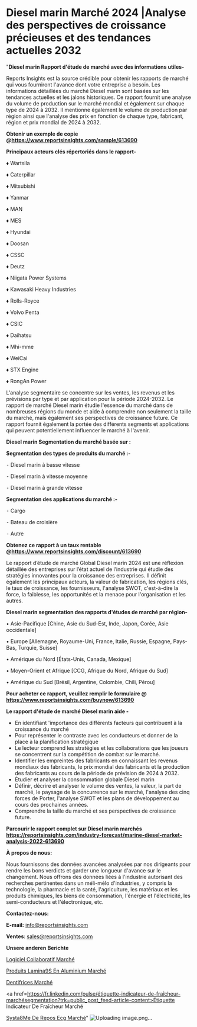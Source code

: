 # Diesel marin Marché 2024 |Analyse des perspectives de croissance précieuses et des tendances actuelles 2032

"<strong>Diesel marin Rapport d'étude de marché avec des informations utiles-</strong>

Reports Insights est la source crédible pour obtenir les rapports de marché qui vous fourniront l'avance dont votre entreprise a besoin. Les informations détaillées du marché Diesel marin sont basées sur les tendances actuelles et les jalons historiques. Ce rapport fournit une analyse du volume de production sur le marché mondial et également sur chaque type de 2024 à 2032. Il mentionne également le volume de production par région ainsi que l'analyse des prix en fonction de chaque type, fabricant, région et prix mondial de 2024 à 2032.

<strong><b>Obtenir un exemple de copie @</b></strong><a href=https://www.reportsinsights.com/sample/613690><strong><b>https://www.reportsinsights.com/sample/613690</b></strong></a>

<b>Principaux acteurs clés répertoriés dans le rapport-</b>

<b> </b>♦ Wartsila

♦ Caterpillar

♦ Mitsubishi

♦ Yanmar

♦ MAN

♦ MES

♦ Hyundai

♦ Doosan

♦ CSSC

♦ Deutz

♦ Niigata Power Systems

♦ Kawasaki Heavy Industries

♦ Rolls-Royce

♦ Volvo Penta

♦ CSIC

♦ Daihatsu

♦ Mhi-mme

♦ WeiCai

♦ STX Engine

♦ RongAn Power

L'analyse segmentaire se concentre sur les ventes, les revenus et les prévisions par type et par application pour la période 2024-2032. Le rapport de marché Diesel marin étudie l'essence du marché dans de nombreuses régions du monde et aide à comprendre non seulement la taille du marché, mais également ses perspectives de croissance future. Ce rapport fournit également la portée des différents segments et applications qui peuvent potentiellement influencer le marché à l'avenir.

<strong>Diesel marin Segmentation du marché basée sur :</strong>

<strong>Segmentation des types de produits du marché :-</strong>

⁃ Diesel marin à basse vitesse

⁃ Diesel marin à vitesse moyenne

⁃ Diesel marin à grande vitesse

<strong>Segmentation des applications du marché :-</strong>

⁃ Cargo

⁃ Bateau de croisière

⁃ Autre

<strong><b>Obtenez ce rapport à un taux rentable @</b></strong><a href=https://www.reportsinsights.com/discount/613690><strong><b>https://www.reportsinsights.com/discount/613690</b></strong></a>

Le rapport d’étude de marché Global Diesel marin 2024 est une réflexion détaillée des entreprises sur l’état actuel de l’industrie qui étudie des stratégies innovantes pour la croissance des entreprises. Il définit également les principaux acteurs, la valeur de fabrication, les régions clés, le taux de croissance, les fournisseurs, l'analyse SWOT, c'est-à-dire la force, la faiblesse, les opportunités et la menace pour l'organisation et les autres.

<strong>Diesel marin segmentation des rapports d'études de marché par région-</strong>

• Asie-Pacifique [Chine, Asie du Sud-Est, Inde, Japon, Corée, Asie occidentale]

• Europe [Allemagne, Royaume-Uni, France, Italie, Russie, Espagne, Pays-Bas, Turquie, Suisse]

• Amérique du Nord [États-Unis, Canada, Mexique]

• Moyen-Orient et Afrique [CCG, Afrique du Nord, Afrique du Sud]

• Amérique du Sud [Brésil, Argentine, Colombie, Chili, Pérou]

<strong>Pour acheter ce rapport, veuillez remplir le formulaire @   <a href=https://www.reportsinsights.com/buynow/613690>https://www.reportsinsights.com/buynow/613690</a></strong>

<strong>Le rapport d'étude de marché Diesel marin aide -</strong>
<ul>
  <li>En identifiant 'importance des différents facteurs qui contribuent à la croissance du marché</li>
  <li>Pour représenter le contraste avec les conducteurs et donner de la place à la planification stratégique</li>
  <li>Le lecteur comprend les stratégies et les collaborations que les joueurs se concentrent sur la compétition de combat sur le marché.</li>
  <li>Identifier les empreintes des fabricants en connaissant les revenus mondiaux des fabricants, le prix mondial des fabricants et la production des fabricants au cours de la période de prévision de 2024 à 2032.</li>
  <li>Étudier et analyser la consommation globale Diesel marin</li>
  <li>Définir, décrire et analyser le volume des ventes, la valeur, la part de marché, le paysage de la concurrence sur le marché, l'analyse des cinq forces de Porter, l'analyse SWOT et les plans de développement au cours des prochaines années.</li>
  <li>Comprendre la taille du marché et ses perspectives de croissance future.</li>
</ul>

<strong>Parcourir le rapport complet sur Diesel marin marchés <a href=https://reportsinsights.com/industry-forecast/marine-diesel-market-analysis-2022-613690>https://reportsinsights.com/industry-forecast/marine-diesel-market-analysis-2022-613690</a></strong>

<strong>À propos de nous:</strong>

Nous fournissons des données avancées analysées par nos dirigeants pour rendre les bons verdicts et garder une longueur d'avance sur le changement. Nous offrons des données liées à l'industrie autorisant des recherches pertinentes dans un méli-mélo d'industries, y compris la technologie, la pharmacie et la santé, l'agriculture, les matériaux et les produits chimiques, les biens de consommation, l'énergie et l'électricité, les semi-conducteurs et l'électronique, etc.

<strong>Contactez-nous:</strong>

<strong>E-mail:</strong> <a href=mailto:info@reportsinsights.com>info@reportsinsights.com</a>

<strong>Ventes</strong>: <a href=mailto:sales@reportsinsights.com>sales@reportsinsights.com</a>

<strong>Unsere anderen Berichte</strong>

<a href=https://www.linkedin.com/pulse/logiciel-collaboratif-march%C3%A9-perspective-9dsof/>Logiciel Collaboratif Marché</a>

<a href=https://www.linkedin.com/pulse/produits-lamin%C3%A9s-en-aluminium-march%C3%A9-2024-w5exc/>Produits Lamina9S En Aluminium Marché</a>

<a href=https://www.linkedin.com/pulse/dentifrices-marché-progrès-technologiques-défis-dw4yc/>Dentifrices Marché</a>

<a href=https://fr.linkedin.com/pulse/étiquette-indicateur-de-fraîcheur-marchésegmentation?trk=public_post_feed-article-content>Étiquette Indicateur De Fraîcheur Marché</a>

<a href=https://www.linkedin.com/pulse/syst%C3%A8me-de-repos-ecg-march%C3%A9-rapport-2024-dquzf/>Systa8Me De Repos Ecg Marché</a>"
![Uploading image.png…]()
